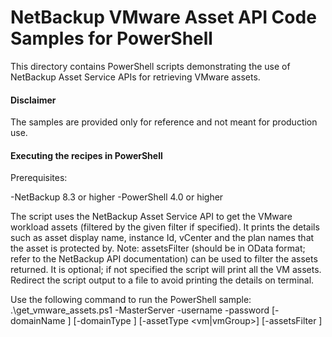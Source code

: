 # NetBackup VMware Asset API Code Samples for PowerShell

This directory contains PowerShell scripts demonstrating the use of NetBackup Asset Service APIs for retrieving VMware assets.

#### Disclaimer

The samples are provided only for reference and not meant for production use.

#### Executing the recipes in PowerShell

Prerequisites:

-NetBackup 8.3 or higher
-PowerShell 4.0 or higher

The script uses the NetBackup Asset Service API to get the VMware workload assets (filtered by the given filter if specified). 
It prints the details such as asset display name, instance Id, vCenter and the plan names that the asset is protected by. 
Note: assetsFilter (should be in OData format; refer to the NetBackup API documentation) can be used to filter the assets returned. 
It is optional; if not specified the script will print all the VM assets. Redirect the script output to a file to avoid printing the details on terminal.

Use the following command to run the PowerShell sample:
.\get_vmware_assets.ps1 -MasterServer <masterServer> -username <username> -password <password> [-domainName <domainName>] [-domainType <domainType>] [-assetType <vm|vmGroup>] [-assetsFilter <filter>]

